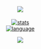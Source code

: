 <h1 align="center"> <a href="https://sunguoqi.com/"> <img src="https://readme-typing-svg.herokuapp.com/?lines=console.log(%22Hello%2C%20World!%22);大磊祝您今天愉快!&center=true&size=27"> </a> </h1>
<div align='center'>
  
[![stats]][home]  
[![language]][home]  

</div>

[stats]: https://github-readme-stats.vercel.app/api?username=ZHYxulei&locale=cn&show_icons=true&include_all_commits=true&theme=transparentinclude_all_commits=true&theme=transparent
[language]: https://github-readme-stats.vercel.app/api/top-langs?username=ZHYxulei&locale=cn&show_icons=true&theme=transparent&card_width=470
[home]: https://github.com/ZHYxulei
<div align="center"> <img src="https://activity-graph.herokuapp.com/graph?username=ZHYxulei&theme=xcode" /> </div>
